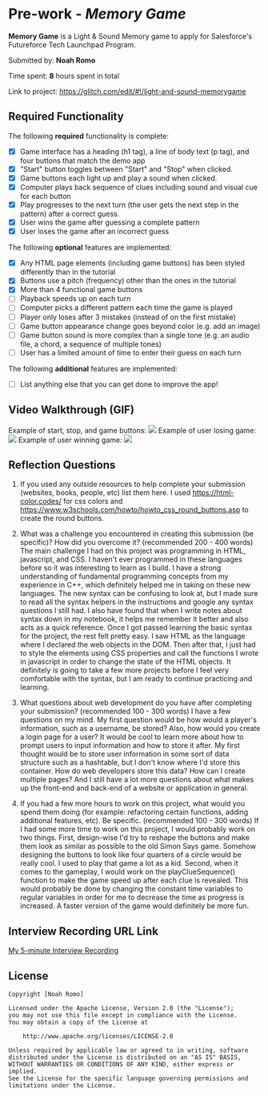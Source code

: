# Pre-work - *Memory Game*

**Memory Game** is a Light & Sound Memory game to apply for Salesforce's Futureforce Tech Launchpad Program. 

Submitted by: **Noah Romo**

Time spent: **8** hours spent in total

Link to project: https://glitch.com/edit/#!/light-and-sound-memorygame

## Required Functionality

The following **required** functionality is complete:

* [x] Game interface has a heading (h1 tag), a line of body text (p tag), and four buttons that match the demo app
* [x] "Start" button toggles between "Start" and "Stop" when clicked. 
* [x] Game buttons each light up and play a sound when clicked. 
* [x] Computer plays back sequence of clues including sound and visual cue for each button
* [x] Play progresses to the next turn (the user gets the next step in the pattern) after a correct guess. 
* [x] User wins the game after guessing a complete pattern
* [x] User loses the game after an incorrect guess

The following **optional** features are implemented:

* [x] Any HTML page elements (including game buttons) has been styled differently than in the tutorial
* [x] Buttons use a pitch (frequency) other than the ones in the tutorial
* [x] More than 4 functional game buttons
* [ ] Playback speeds up on each turn
* [ ] Computer picks a different pattern each time the game is played
* [ ] Player only loses after 3 mistakes (instead of on the first mistake)
* [ ] Game button appearance change goes beyond color (e.g. add an image)
* [ ] Game button sound is more complex than a single tone (e.g. an audio file, a chord, a sequence of multiple tones)
* [ ] User has a limited amount of time to enter their guess on each turn

The following **additional** features are implemented:

- [ ] List anything else that you can get done to improve the app!

## Video Walkthrough (GIF)

Example of start, stop, and game buttons:
![](https://cdn.glitch.global/2a09befe-459a-4c1c-b16e-eb43fb503908/partOne.gif?v=1650263797709)
Example of user losing game:
![](https://cdn.glitch.global/2a09befe-459a-4c1c-b16e-eb43fb503908/partTwo.gif?v=1650263802331)
Example of user winning game:
![](https://cdn.glitch.global/2a09befe-459a-4c1c-b16e-eb43fb503908/partThree.gif?v=1650263808124)

## Reflection Questions
1. If you used any outside resources to help complete your submission (websites, books, people, etc) list them here. 
I used https://html-color.codes/ for css colors and https://www.w3schools.com/howto/howto_css_round_buttons.asp to create the round buttons.

2. What was a challenge you encountered in creating this submission (be specific)? How did you overcome it? (recommended 200 - 400 words) 
The main challenge I had on this project was programming in HTML, javascript, and CSS. I haven't ever programmed in these languages before so it was interesting to learn as I build. I have a strong understanding of fundamental programming concepts from my experience in C++, which definitely helped me in taking on these new languages. The new syntax can be confusing to look at, but I made sure to read all the syntax helpers in the instructions and google any syntax questions I still had. I also have found that when I write notes about syntax down in my notebook, it helps me remember it better and also acts as a quick reference. Once I got passed learning the basic syntax for the project, the rest felt pretty easy. I saw HTML as the language where I declared the web objects in the DOM. Then after that, I just had to style the elements using CSS properties and call the functions I wrote in javascript in order to change the state of the HTML objects. It definitely is going to take a few more projects before I feel very comfortable with the syntax, but I am ready to continue practicing and learning. 

3. What questions about web development do you have after completing your submission? (recommended 100 - 300 words) 
I have a few questions on my mind. My first question would be how would a player's information, such as a username, be stored? Also, how would you create a login page for a user? It would be cool to learn more about how to prompt users to input information and how to store it after. My first thought would be to store user information in some sort of data structure such as a hashtable, but I don't know where I'd store this container. How do web developers store this data? How can I create multiple pages? And I still have a lot more questions about what makes up the front-end and back-end of a website or application in general.

4. If you had a few more hours to work on this project, what would you spend them doing (for example: refactoring certain functions, adding additional features, etc). Be specific. (recommended 100 - 300 words) 
If I had some more time to work on this project, I would probably work on two things. First, design-wise I'd try to reshape the buttons and make them look as similar as possible to the old Simon Says game. Somehow designing the buttons to look like four quarters of a circle would be really cool. I used to play that game a lot as a kid. Second, when it comes to the gameplay, I would work on the playClueSequence() function to make the game speed up after each clue is revealed. This would probably be done by changing the constant time variables to regular variables in order for me to decrease the time as progress is increased. A faster version of the game would definitely be more fun.  



## Interview Recording URL Link

[My 5-minute Interview Recording](your-link-here)


## License

    Copyright [Noah Romo]

    Licensed under the Apache License, Version 2.0 (the "License");
    you may not use this file except in compliance with the License.
    You may obtain a copy of the License at

        http://www.apache.org/licenses/LICENSE-2.0

    Unless required by applicable law or agreed to in writing, software
    distributed under the License is distributed on an "AS IS" BASIS,
    WITHOUT WARRANTIES OR CONDITIONS OF ANY KIND, either express or implied.
    See the License for the specific language governing permissions and
    limitations under the License.